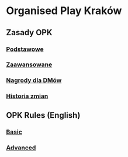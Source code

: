 # Organised Play Kraków

## Zasady OPK

### [Podstawowe](basic_rules.md)

### [Zaawansowane](advanced_rules.md)

### [Nagrody dla DMów](dm_rewards.md)

### [Historia zmian](https://github.com/dnd-al-krk/zasady-opk/commits/master)

## OPK Rules (English)

### [Basic](basic_rules_ENG.md)

### [Advanced](advanced_rules_ENG.md)

